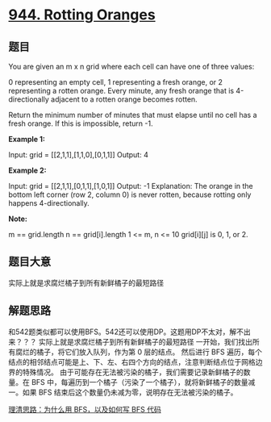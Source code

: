 # [944. Rotting Oranges](https://leetcode-cn.com/problems/rotting-oranges/)


## 题目

You are given an m x n grid where each cell can have one of three values:

0 representing an empty cell,
1 representing a fresh orange, or
2 representing a rotten orange.
Every minute, any fresh orange that is 4-directionally adjacent to a rotten orange becomes rotten.

Return the minimum number of minutes that must elapse until no cell has a fresh orange. If this is impossible, return -1.



**Example 1:**

Input: grid = [[2,1,1],[1,1,0],[0,1,1]]
Output: 4

**Example 2:**

Input: grid = [[2,1,1],[0,1,1],[1,0,1]]
Output: -1
Explanation: The orange in the bottom left corner (row 2, column 0) is never rotten, because rotting only happens 4-directionally.


**Note:**

m == grid.length
n == grid[i].length
1 <= m, n <= 10
grid[i][j] is 0, 1, or 2.


## 题目大意


实际上就是求腐烂橘子到所有新鲜橘子的最短路径

## 解题思路
和542题类似都可以使用BFS。542还可以使用DP。这题用DP不太对，解不出来？？？
实际上就是求腐烂橘子到所有新鲜橘子的最短路径
一开始，我们找出所有腐烂的橘子，将它们放入队列，作为第 0 层的结点。
然后进行 BFS 遍历，每个结点的相邻结点可能是上、下、左、右四个方向的结点，注意判断结点位于网格边界的特殊情况。
由于可能存在无法被污染的橘子，我们需要记录新鲜橘子的数量。在 BFS 中，每遍历到一个橘子（污染了一个橘子），就将新鲜橘子的数量减一。如果 BFS 结束后这个数量仍未减为零，说明存在无法被污染的橘子。

[理清思路：为什么用 BFS，以及如何写 BFS 代码](https://leetcode-cn.com/problems/rotting-oranges/solution/li-qing-si-lu-wei-shi-yao-yong-bfsyi-ji-ru-he-xie-/)
